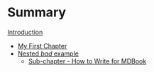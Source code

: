 # Summary
[Introduction](Introduction.md)

- [My First Chapter](chapter_1.md)
- [Nested *bad* example](../README.md)
    - [Sub-chapter - How to Write for MDBook](Introduction.md)
